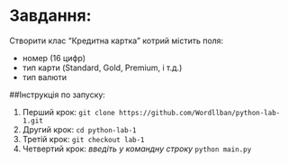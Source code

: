# Завдання:

Створити клас “Кредитна картка” котрий містить поля:
- номер (16 цифр)
- тип карти (Standard, Gold, Premium, і т.д.)
- тип валюти


##Інструкція по запуску:

1. Перший крок: `git clone https://github.com/Wordllban/python-lab-1.git`
1. Другий крок: `cd python-lab-1`
1. Третій крок: `git checkout lab-1`
1. Четвертий крок: _введіть у командну строку_ `python main.py`
